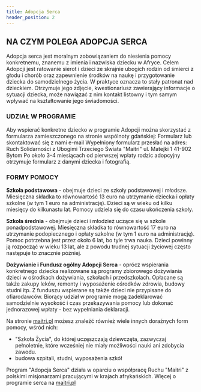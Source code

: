 ```yaml
---
title: Adopcja Serca
header_position: 2
---
```

## NA CZYM POLEGA ADOPCJA SERCA

Adopcja serca jest moralnym zobowiązaniem do niesienia pomocy konkretnemu, znanemu z imienia i nazwiska dziecku w Afryce. Celem Adopcji jest ratowanie sierot i dzieci ze skrajnie ubogich rodzin od śmierci z głodu i chorób oraz zapewnienie środków na naukę i przygotowanie dziecka do samodzielnego życia. W praktyce oznacza to stały patronat nad dzieckiem. Otrzymuje jego zdjęcie, kwestionariusz zawierający informacje o sytuacji dziecka, może nawiązać z nim kontakt listowny i tym samym wpływać na kształtowanie jego świadomości.

### UDZIAŁ W PROGRAMIE

Aby wspierać konkretne dziecko w programie Adopcji można skorzystać z formularza zamieszczonego na stronie wspólnoty gdańskiej: Formularz lub skontaktować się z nami e-mail
Wypełniony formularz przesłać na adres:
Ruch Solidarności z Ubogimi Trzeciego Świata "Maitri"
ul. Matejki 1
41-902 Bytom
Po około 3-4 miesiącach od pierwszej wpłaty rodzic adopcyjny otrzymuje formularz z danymi dziecka i fotografią.

### **FORMY POMOCY**

**Szkoła podstawowa** - obejmuje dzieci ze szkoły podstawowej i młodsze. Miesięczna składka to równowartość 13 euro na utrzymanie dziecka i opłaty szkolne (w tym 1 euro na administrację). Dzieci są w wieku od kilku miesięcy do kilkunastu lat. Pomocy udziela się do czasu ukończenia szkoły.

**Szkoła średnia** - obejmuje dzieci i młodzież uczące się w szkole ponadpodstawowej. Miesięczna składka to równowartość 17 euro na utrzymanie podopiecznego i opłaty szkolne (w tym 1 euro na administrację). Pomoc potrzebna jest przez około 6 lat, bo tyle trwa nauka. Dzieci powinny ją rozpocząć w wieku 13 lat, ale z powodu trudnej sytuacji życiowej często następuje to znacznie później.

**Dożywianie i Fundusz ogólny Adopcji Serca** - oprócz wspierania konkretnego dziecka realizowane są programy zbiorowego dożywiania dzieci w ośrodkach dożywiania, szkołach i przedszkolach. Opłacane są także zakupy leków, remonty i wyposażenie ośrodków zdrowia, budowy studni itp. Z funduszu wspierane są także dzieci nie przypisane do ofiarodawców. Biorący udział w programie mogą zadeklarować samodzielnie wysokość i czas przekazywania pomocy lub dokonać jednorazowej wpłaty - bez wypełniania deklaracji.

Na stronie [maitri.pl](http://maitri.pl/) możesz znaleźć również wiele innych doraźnych form pomocy, wśród nich:

* "Szkoła Życia", do której uczęszczają dziewczęta, zazwyczaj pełnoletnie, które wcześniej nie miały możliwości nauki ani zdobycia zawodu.
* budowa szpitali, studni, wyposażenia szkół

Program "Adopcja Serca" działa w oparciu o współpracę Ruchu "Maitri" z polskimi misjonarzami pracującymi w krajach afrykańskich. Więcej o programie serca na [maitri.pl](http://maitri.pl/)